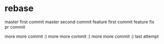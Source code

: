 # rebase

master first commit
master second commit
feature first commit
feature fix pr commit

more more commit :)
more more commit :)
more more commit :)
last attempt